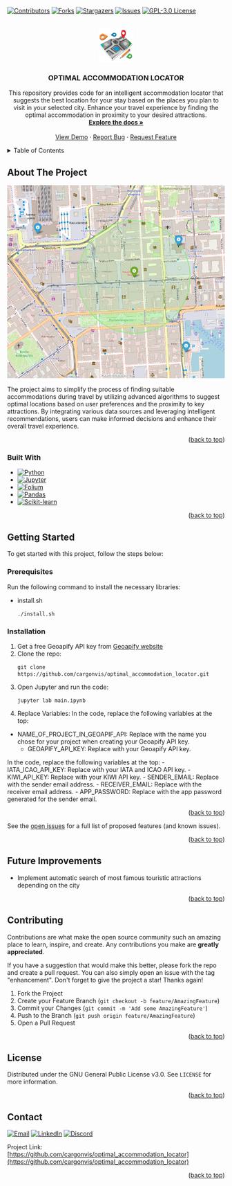 <a name="readme-top"></a>

[![Contributors][contributors-shield]][contributors-url]
[![Forks][forks-shield]][forks-url]
[![Stargazers][stars-shield]][stars-url]
[![Issues][issues-shield]][issues-url]
[![GPL-3.0 License][license-shield]][license-url]



<!-- PROJECT LOGO -->
<br />
<div align="center">
  <a href="https://github.com/cargonvis/optimal_accommodation_locator">
    <img src="images/accommodation.png" alt="Logo" width="80" height="80">
  </a>

<h3 align="center">OPTIMAL ACCOMMODATION LOCATOR</h3>

  <p align="center">
    This repository provides code for an intelligent accommodation locator that suggests the best location for your stay based on the places you plan to visit in your selected city. Enhance your travel experience by finding the optimal accommodation in proximity to your desired attractions.
    <br />
    <a href="https://github.com/cargonvis/optimal_accommodation_locator"><strong>Explore the docs »</strong></a>
    <br />
    <br />
    <a href="https://github.com/cargonvis/optimal_accommodation_locator">View Demo</a>
    ·
    <a href="https://github.com/cargonvis/optimal_accommodation_locator/issues">Report Bug</a>
    ·
    <a href="https://github.com/cargonvis/optimal_accommodation_locator/issues">Request Feature</a>
  </p>
</div>



<!-- TABLE OF CONTENTS -->
<details>
  <summary>Table of Contents</summary>
  <ol>
    <li>
      <a href="#about-the-project">About The Project</a>
      <ul>
        <li><a href="#built-with">Built With</a></li>
      </ul>
    </li>
    <li>
      <a href="#getting-started">Getting Started</a>
      <ul>
        <li><a href="#prerequisites">Prerequisites</a></li>
        <li><a href="#installation">Installation</a></li>
      </ul>
    </li>
    <!-- <li><a href="#usage">Usage</a></li> -->
    <!-- <li><a href="#roadmap">Roadmap</a></li> -->
    <li><a href="#future-improvements">Future Improvements</a></li>
    <li><a href="#contributing">Contributing</a></li>
    <li><a href="#license">License</a></li>
    <li><a href="#contact">Contact</a></li>
    <!-- <li><a href="#acknowledgments">Acknowledgments</a></li> -->
  </ol>
</details>



<!-- ABOUT THE PROJECT -->
## About The Project

<!-- [![Product Name Screen Shot][product-screenshot]](https://example.com) --> 
![Product Name Screen Shot][product-screenshot] <!-- Image without link -->

The project aims to simplify the process of finding suitable accommodations during travel by utilizing advanced algorithms to suggest optimal locations based on user preferences and the proximity to key attractions. By integrating various data sources and leveraging intelligent recommendations, users can make informed decisions and enhance their overall travel experience.

<p align="right">(<a href="#readme-top">back to top</a>)</p>



### Built With

* [![Python][Python.org]][Python-url]
* [![Jupyter][Jupyter.org]][Jupyter-url]
* [![Folium][Folium.org]][Folium-url]
* [![Pandas][Pandas.org]][Pandas-url]
* [![Scikit-learn][Scikit-learn.org]][Scikit-learn-url]

<p align="right">(<a href="#readme-top">back to top</a>)</p>



<!-- GETTING STARTED -->
## Getting Started

To get started with this project, follow the steps below:

### Prerequisites

Run the following command to install the necessary libraries:
* install.sh
  ```
  ./install.sh
  ```

### Installation

1. Get a free Geoapify API key from [Geoapify website](https://myprojects.geoapify.com/register)
2. Clone the repo:
   ```
   git clone https://github.com/cargonvis/optimal_accommodation_locator.git
   ```
3. Open Jupyter and run the code:
   ```
   jupyter lab main.ipynb
   ```
4. Replace Variables:
   In the code, replace the following variables at the top:
  - NAME_OF_PROJECT_IN_GEOAPIF_API: Replace with the name you chose for your project when creating your Geoapify API key.
	- GEOAPIFY_API_KEY: Replace with your Geoapify API key.

In the code, replace the following variables at the top:
	- IATA_ICAO_API_KEY: Replace with your IATA and ICAO API key.
	- KIWI_API_KEY: Replace with your KIWI API key.
	- SENDER_EMAIL: Replace with the sender email address.
	- RECEIVER_EMAIL: Replace with the receiver email address.
	- APP_PASSWORD: Replace with the app password generated for the sender email.

<p align="right">(<a href="#readme-top">back to top</a>)</p>



<!-- USAGE EXAMPLES -->
<!--## Usage

Use this space to show useful examples of how a project can be used. Additional screenshots, code examples and demos work well in this space. You may also link to more resources.

_For more examples, please refer to the [Documentation](https://example.com)_-->

<!-- <p align="right">(<a href="#readme-top">back to top</a>)</p> -->



<!-- ROADMAP -->
<!--## Roadmap

- [ ] Feature 1
- [ ] Feature 2
- [ ] Feature 3
    - [ ] Nested Feature-->

See the [open issues](https://github.com/cargonvis/optimal_accommodation_locator/issues) for a full list of proposed features (and known issues).

<p align="right">(<a href="#readme-top">back to top</a>)</p>



<!-- FUTURE IMPROVEMENTS -->
## Future Improvements

- Implement automatic search of most famous touristic attractions depending on the city

<p align="right">(<a href="#readme-top">back to top</a>)</p>



<!-- CONTRIBUTING -->
## Contributing

Contributions are what make the open source community such an amazing place to learn, inspire, and create. Any contributions you make are **greatly appreciated**.

If you have a suggestion that would make this better, please fork the repo and create a pull request. You can also simply open an issue with the tag "enhancement".
Don't forget to give the project a star! Thanks again!

1. Fork the Project
2. Create your Feature Branch (`git checkout -b feature/AmazingFeature`)
3. Commit your Changes (`git commit -m 'Add some AmazingFeature'`)
4. Push to the Branch (`git push origin feature/AmazingFeature`)
5. Open a Pull Request

<p align="right">(<a href="#readme-top">back to top</a>)</p>



<!-- LICENSE -->
## License

Distributed under the GNU General Public License v3.0. See `LICENSE` for more information.

<p align="right">(<a href="#readme-top">back to top</a>)</p>



<!-- CONTACT -->
## Contact

[![Email][Email-shield]][Email-url] [![LinkedIn][linkedin-shield]][linkedin-url] [![Discord][Discord-shield]][Discord-url]

Project Link: [https://github.com/cargonvis/optimal_accommodation_locator](https://github.com/cargonvis/optimal_accommodation_locator)

<p align="right">(<a href="#readme-top">back to top</a>)</p>



<!-- ACKNOWLEDGMENTS -->
<!--## Acknowledgments

* []()
* []()
* []()-->

<!-- <p align="right">(<a href="#readme-top">back to top</a>)</p> -->



<!-- MARKDOWN LINKS & IMAGES -->
<!-- https://www.markdownguide.org/basic-syntax/#reference-style-links -->
[contributors-shield]: https://img.shields.io/github/contributors/cargonvis/optimal_accommodation_locator.svg?style=for-the-badge
[contributors-url]: https://github.com/cargonvis/optimal_accommodation_locator/graphs/contributors
[forks-shield]: https://img.shields.io/github/forks/cargonvis/optimal_accommodation_locator.svg?style=for-the-badge
[forks-url]: https://github.com/cargonvis/optimal_accommodation_locator/network/members
[stars-shield]: https://img.shields.io/github/stars/cargonvis/optimal_accommodation_locator.svg?style=for-the-badge
[stars-url]: https://github.com/cargonvis/optimal_accommodation_locator/stargazers
[issues-shield]: https://img.shields.io/github/issues/cargonvis/optimal_accommodation_locator.svg?style=for-the-badge
[issues-url]: https://github.com/cargonvis/optimal_accommodation_locator/issues
[license-shield]: https://img.shields.io/github/license/cargonvis/optimal_accommodation_locator.svg?style=for-the-badge
[license-url]: https://github.com/cargonvis/optimal_accommodation_locator/blob/master/LICENSE
[product-screenshot]: images/project_image.png
[Python.org]: https://img.shields.io/badge/python-blue?style=for-the-badge&logo=python&logoColor=white
[Python-url]: https://python.org/
[Jupyter.org]: https://img.shields.io/badge/Jupyter-F37626.svg?logo=Jupyter&style=for-the-badge&logoColor=white
[Jupyter-url]: https://jupyter.org/
[Folium.org]: https://img.shields.io/badge/Folium-darkgreen?style=for-the-badge&logo=folium&logoColor=white
[Folium-url]: https://python-visualization.github.io/folium/
[Pandas.org]: https://img.shields.io/badge/Pandas-black?logo=pandas&style=for-the-badge&logoColor=white
[Pandas-url]: https://pandas.pydata.org/
[Scikit-learn.org]: https://img.shields.io/badge/Scikit%20learn-orange?logo=Scikitlearn&style=for-the-badge&logoColor=white
[Scikit-learn-url]: https://scikit-learn.org/
[Email-shield]: https://img.shields.io/badge/gmail-red?style=for-the-badge&logo=gmail&logoColor=white
[Email-url]: mailto:cgonv1993@gmail.com
[linkedin-shield]: https://img.shields.io/badge/linkedin-blue?style=for-the-badge&logo=linkedin&logoColor=white
[linkedin-url]: https://linkedin.com/in/carlosgonzalezvisiedo
[Discord-shield]: https://img.shields.io/badge/discord-darkblue?style=for-the-badge&logo=discord&logoColor=white
[Discord-url]: https://discordapp.com/users/439897699299491850